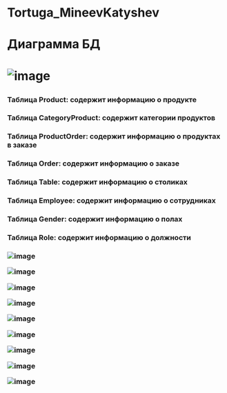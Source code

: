 # Tortuga_MineevKatyshev

<h1> Диаграмма БД<h1>

![image](https://user-images.githubusercontent.com/80113075/194526754-e1b3dc64-20b9-4508-9b18-d723545043cc.png)

<h3>Таблица Product: содержит информацию о продукте<h3>
 
<h3>Таблица CategoryProduct: содержит категории продуктов<h3>
  
<h3>Таблица ProductOrder: содержит информацию о продуктах в заказе<h3>
 
<h3>Таблица Order: содержит информацию о заказе<h3>
 
<h3>Таблица Table: содержит информацию о столиках<h3>
 
<h3>Таблица Employee: содержит информацию о сотрудниках<h3>
 
<h3>Таблица Gender: содержит информацию о полах<h3>

<h3>Таблица Role: содержит информацию о должности<h3>
 
 ![image](https://user-images.githubusercontent.com/80113075/194539326-5e108089-0bf2-4bd9-9500-934f3ecd4ee1.png)

![image](https://user-images.githubusercontent.com/80113075/199458474-7ea822cd-9e92-428a-bf13-428eedea845c.png)

![image](https://user-images.githubusercontent.com/80113075/199458533-939a5820-87f5-40c2-b9f6-10befb4382fc.png)

![image](https://user-images.githubusercontent.com/80113075/199458577-b3993d28-3d5b-47a7-8823-0366eccbebb5.png)

![image](https://user-images.githubusercontent.com/80113075/199458616-62c5ac81-03b9-4fdd-bd1d-c7ac858c196b.png)

![image](https://user-images.githubusercontent.com/80113075/199458713-694da07d-a76e-4cb6-ae77-3d456889411c.png)

![image](https://user-images.githubusercontent.com/80113075/199458766-c4470a53-c22b-4725-8889-d70b5296db63.png)

![image](https://user-images.githubusercontent.com/80113075/199458860-6d9b8349-bff1-4e8e-8a7e-6b07cbfa0086.png)

![image](https://user-images.githubusercontent.com/80113075/200549713-e89b985b-bf1f-458c-bdd0-2d627f69c83f.png)

